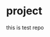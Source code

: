 # project
this is test repo
<!DOCTYPE html>
<html lang="en">
<head>
    <meta charset="UTF-8">
    <meta name="viewport" content="width=device-width, initial-scale=1.0">
    
<title>Hello All<title>
</head>
<body>
    <h1>Hello all</h1>
</body>
</html>
